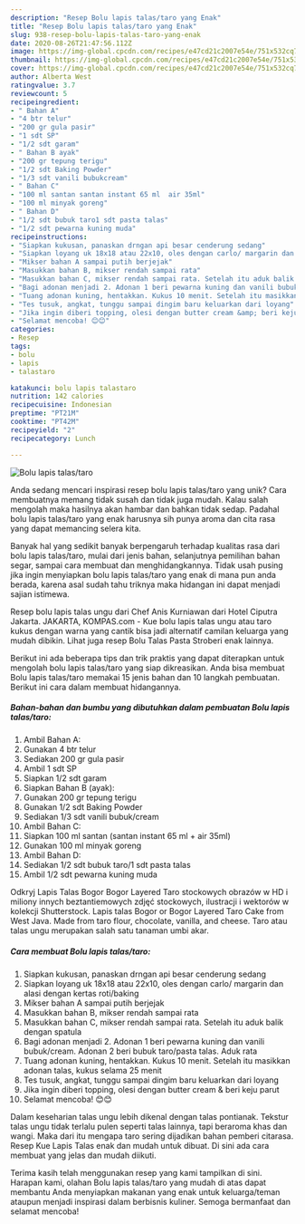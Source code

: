 ```yaml
---
description: "Resep Bolu lapis talas/taro yang Enak"
title: "Resep Bolu lapis talas/taro yang Enak"
slug: 938-resep-bolu-lapis-talas-taro-yang-enak
date: 2020-08-26T21:47:56.112Z
image: https://img-global.cpcdn.com/recipes/e47cd21c2007e54e/751x532cq70/bolu-lapis-talastaro-foto-resep-utama.jpg
thumbnail: https://img-global.cpcdn.com/recipes/e47cd21c2007e54e/751x532cq70/bolu-lapis-talastaro-foto-resep-utama.jpg
cover: https://img-global.cpcdn.com/recipes/e47cd21c2007e54e/751x532cq70/bolu-lapis-talastaro-foto-resep-utama.jpg
author: Alberta West
ratingvalue: 3.7
reviewcount: 5
recipeingredient:
- " Bahan A"
- "4 btr telur"
- "200 gr gula pasir"
- "1 sdt SP"
- "1/2 sdt garam"
- " Bahan B ayak"
- "200 gr tepung terigu"
- "1/2 sdt Baking Powder"
- "1/3 sdt vanili bubukcream"
- " Bahan C"
- "100 ml santan santan instant 65 ml  air 35ml"
- "100 ml minyak goreng"
- " Bahan D"
- "1/2 sdt bubuk taro1 sdt pasta talas"
- "1/2 sdt pewarna kuning muda"
recipeinstructions:
- "Siapkan kukusan, panaskan drngan api besar cenderung sedang"
- "Siapkan loyang uk 18x18 atau 22x10, oles dengan carlo/ margarin dan alasi dengan kertas roti/baking"
- "Mikser bahan A sampai putih berjejak"
- "Masukkan bahan B, mikser rendah sampai rata"
- "Masukkan bahan C, mikser rendah sampai rata. Setelah itu aduk balik dengan spatula"
- "Bagi adonan menjadi 2. Adonan 1 beri pewarna kuning dan vanili bubuk/cream. Adonan 2 beri bubuk taro/pasta talas. Aduk rata"
- "Tuang adonan kuning, hentakkan. Kukus 10 menit. Setelah itu masikkan adonan talas, kukus selama 25 menit"
- "Tes tusuk, angkat, tunggu sampai dingim baru keluarkan dari loyang"
- "Jika ingin diberi topping, olesi dengan butter cream &amp; beri keju parut"
- "Selamat mencoba! 😊😊"
categories:
- Resep
tags:
- bolu
- lapis
- talastaro

katakunci: bolu lapis talastaro 
nutrition: 142 calories
recipecuisine: Indonesian
preptime: "PT21M"
cooktime: "PT42M"
recipeyield: "2"
recipecategory: Lunch

---
```



![Bolu lapis talas/taro](https://img-global.cpcdn.com/recipes/e47cd21c2007e54e/751x532cq70/bolu-lapis-talastaro-foto-resep-utama.jpg)

Anda sedang mencari inspirasi resep bolu lapis talas/taro yang unik? Cara membuatnya memang tidak susah dan tidak juga mudah. Kalau salah mengolah maka hasilnya akan hambar dan bahkan tidak sedap. Padahal bolu lapis talas/taro yang enak harusnya sih punya aroma dan cita rasa yang dapat memancing selera kita.

Banyak hal yang sedikit banyak berpengaruh terhadap kualitas rasa dari bolu lapis talas/taro, mulai dari jenis bahan, selanjutnya pemilihan bahan segar, sampai cara membuat dan menghidangkannya. Tidak usah pusing jika ingin menyiapkan bolu lapis talas/taro yang enak di mana pun anda berada, karena asal sudah tahu triknya maka hidangan ini dapat menjadi sajian istimewa.

Resep bolu lapis talas ungu dari Chef Anis Kurniawan dari Hotel Ciputra Jakarta. JAKARTA, KOMPAS.com - Kue bolu lapis talas ungu atau taro kukus dengan warna yang cantik bisa jadi alternatif camilan keluarga yang mudah dibikin. Lihat juga resep Bolu Talas Pasta Stroberi enak lainnya.


Berikut ini ada beberapa tips dan trik praktis yang dapat diterapkan untuk mengolah bolu lapis talas/taro yang siap dikreasikan. Anda bisa membuat Bolu lapis talas/taro memakai 15 jenis bahan dan 10 langkah pembuatan. Berikut ini cara dalam membuat hidangannya.

<!--inarticleads1-->

##### Bahan-bahan dan bumbu yang dibutuhkan dalam pembuatan Bolu lapis talas/taro:

1. Ambil  Bahan A:
1. Gunakan 4 btr telur
1. Sediakan 200 gr gula pasir
1. Ambil 1 sdt SP
1. Siapkan 1/2 sdt garam
1. Siapkan  Bahan B (ayak):
1. Gunakan 200 gr tepung terigu
1. Gunakan 1/2 sdt Baking Powder
1. Sediakan 1/3 sdt vanili bubuk/cream
1. Ambil  Bahan C:
1. Siapkan 100 ml santan (santan instant 65 ml + air 35ml)
1. Gunakan 100 ml minyak goreng
1. Ambil  Bahan D:
1. Sediakan 1/2 sdt bubuk taro/1 sdt pasta talas
1. Ambil 1/2 sdt pewarna kuning muda


Odkryj Lapis Talas Bogor Bogor Layered Taro stockowych obrazów w HD i miliony innych beztantiemowych zdjęć stockowych, ilustracji i wektorów w kolekcji Shutterstock. Lapis talas Bogor or Bogor Layered Taro Cake from West Java. Made from taro flour, chocolate, vanilla, and cheese. Taro atau talas ungu merupakan salah satu tanaman umbi akar. 

<!--inarticleads2-->

##### Cara membuat Bolu lapis talas/taro:

1. Siapkan kukusan, panaskan drngan api besar cenderung sedang
1. Siapkan loyang uk 18x18 atau 22x10, oles dengan carlo/ margarin dan alasi dengan kertas roti/baking
1. Mikser bahan A sampai putih berjejak
1. Masukkan bahan B, mikser rendah sampai rata
1. Masukkan bahan C, mikser rendah sampai rata. Setelah itu aduk balik dengan spatula
1. Bagi adonan menjadi 2. Adonan 1 beri pewarna kuning dan vanili bubuk/cream. Adonan 2 beri bubuk taro/pasta talas. Aduk rata
1. Tuang adonan kuning, hentakkan. Kukus 10 menit. Setelah itu masikkan adonan talas, kukus selama 25 menit
1. Tes tusuk, angkat, tunggu sampai dingim baru keluarkan dari loyang
1. Jika ingin diberi topping, olesi dengan butter cream &amp; beri keju parut
1. Selamat mencoba! 😊😊


Dalam keseharian talas ungu lebih dikenal dengan talas pontianak. Tekstur talas ungu tidak terlalu pulen seperti talas lainnya, tapi beraroma khas dan wangi. Maka dari itu mengapa taro sering dijadikan bahan pemberi citarasa. Resep Kue Lapis Talas enak dan mudah untuk dibuat. Di sini ada cara membuat yang jelas dan mudah diikuti. 

Terima kasih telah menggunakan resep yang kami tampilkan di sini. Harapan kami, olahan Bolu lapis talas/taro yang mudah di atas dapat membantu Anda menyiapkan makanan yang enak untuk keluarga/teman ataupun menjadi inspirasi dalam berbisnis kuliner. Semoga bermanfaat dan selamat mencoba!
